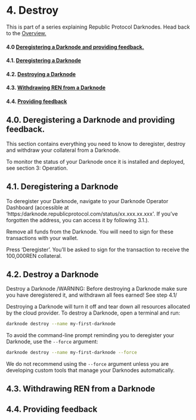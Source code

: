 # 4. Destroy
This is part of a series explaining Republic Protocol Darknodes. Head back to the [Overview.]()

#### 4.0 [Deregistering a Darknode and providing feedback.](#40-deregistering-a-darknode-and-providing-feedback-1)
#### 4.1. [Deregistering a Darknode](#41-deregistering-a-darknode-1)
#### 4.2. [Destroying a Darknode](#42-destroying-a-darknode-1)
#### 4.3. [Withdrawing REN from a Darknode](#43-withdrawing-ren-from-a-darknode-1)
#### 4.4. [Providing feedback](#44-providing-feedback-1)


## 4.0. Deregistering a Darknode and providing feedback. 
This section contains everything you need to know to deregister, destroy and withdraw your collateral from a Darknode. 

To monitor the status of your Darknode once it is installed and deployed, see section 3: Operation.


## 4.1. Deregistering a Darknode
To deregister your Darknode, navigate to your Darknode Operator Dashboard (accessible at ‘https:/darknode.republicprotocol.com/status/xx.xxx.xx.xxx'. If you’ve forgotten the address, you can access it by following  3.1.).

Remove all funds from the Darknode. You will need to sign for these transactions with your wallet. 

Press ‘Deregister’. You’ll be asked to sign for the transaction to receive the 100,000REN collateral. 

## 4.2. Destroy a Darknode
Destroy a Darknode
/WARNING: Before destroying a Darknode make sure you have deregistered it, and withdrawn all fees earned! See step 4.1/

Destroying a Darknode will turn it off and tear down all resources allocated by the cloud provider. To destroy a Darknode, open a terminal and run:

```sh
darknode destroy --name my-first-darknode
```

To avoid the command-line prompt reminding you to deregister your Darknode, use the `--force` argument:

```sh
darknode destroy --name my-first-darknode --force
```

We do not recommend using the `--force` argument unless you are developing custom tools that manage your Darknodes automatically.

## 4.3. Withdrawing REN from a Darknode


## 4.4. Providing feedback
